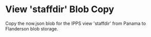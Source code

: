 # View 'staffdir' Blob Copy
Copy the now.json blob for the IPPS view 'staffdir' from Panama to Flanderson blob storage.
